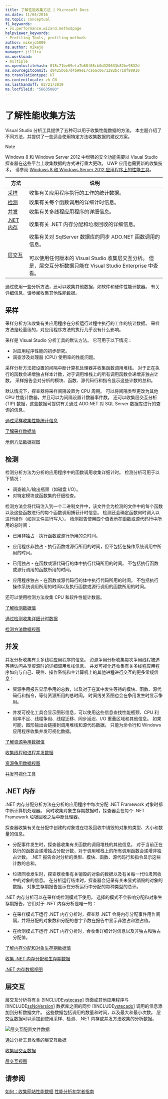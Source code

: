 ```yaml
---
title: 了解性能收集方法 | Microsoft Docs
ms.date: 11/04/2016
ms.topic: conceptual
f1_keywords:
- vs.performance.wizard.methodpage
helpviewer_keywords:
- Profiling Tools, profiling methods
author: mikejo5000
ms.author: mikejo
manager: jillfra
ms.workload:
- multiple
ms.openlocfilehash: 018c71be69efa7b68f08cb0d320633b82be9832d
ms.sourcegitcommit: d0425b6b7d4b99e17ca6ac0671282bc718f80910
ms.translationtype: HT
ms.contentlocale: zh-CN
ms.lasthandoff: 02/21/2019
ms.locfileid: "56635080"
---
```

# <a name="understand-performance-collection-methods"></a>了解性能收集方法

Visual Studio 分析工具提供了五种可以用于收集性能数据的方法。 本主题介绍了不同方法，并提供了一些适合使用特定方法收集数据的建议方案。

> [!NOTE]
> Windows 8 和 Windows Server 2012 中增强的安全功能需要以 Visual Studio 探查器在这些平台上收集数据的方式进行重大更改。 UWP 应用也需要新的收集技术。 请参阅 [Windows 8 和 Windows Server 2012 应用程序上的性能工具](../profiling/performance-tools-on-windows-8-and-windows-server-2012-applications.md)。

|方法|说明|
|------------|-----------------|
|[采样](#sampling)|收集有关应用程序执行的工作的统计数据。|
|[检测](#instrumentation)|收集有关每个函数调用的详细计时信息。|
|[并发](#concurrency)|收集有关多线程应用程序的详细信息。|
|[.NET 内存](#net-memory)|收集有关 .NET 内存分配和垃圾回收的详细信息。|
|[层交互](#tier-interaction)|收集有关对 SqlServer 数据库的同步 ADO.NET 函数调用的信息。<br /><br /> 可以使用任何版本的 Visual Studio 收集层交互分析。 但是，层交互分析数据只能在 Visual Studio Enterprise 中查看。|

通过使用一些分析方法，还可以收集其他数据，如软件和硬件性能计数器。 有关详细信息，请参阅[收集其他性能数据](../profiling/collecting-additional-performance-data.md)。

## <a name="sampling"></a>采样

采样分析方法收集有关应用程序在分析运行过程中执行的工作的统计数据。 采样方法是轻量级的，对应用程序方法的执行几乎没有什么影响。

采样是 Visual Studio 分析工具的默认方法。 它可用于以下情况：

- 对应用程序性能的初步研究。
- 调查涉及处理器 (CPU) 使用率的性能问题。

采样分析方法按设置的间隔中断计算机处理器并收集函数调用堆栈。 对于正在执行的函数会递增独占样本计数，对于调用堆栈上的所有调用函数会递增非独占计数。 采样报告会对分析的模块、函数、源代码行和指令显示这些计数的总和。

默认情况下，探查器将采样间隔设置为 CPU 周期。 可以将间隔类型更改为其他 CPU 性能计数器，并且可以为间隔设置计数器事件数。 还可以收集层交互分析 (TIP) 数据，这些数据可提供有关通过 ADO.NET 对 SQL Server 数据库进行的查询的信息。

[通过采样收集性能统计信息](../profiling/collecting-performance-statistics-by-using-sampling.md)

[了解采样数据值](../profiling/understanding-sampling-data-values.md)

[示例方法数据视图](../profiling/profiler-sampling-method-data-views.md)

## <a name="instrumentation"></a>检测

检测分析方法为分析的应用程序中的函数调用收集详细计时。 检测分析可用于以下情况：

- 调查输入/输出瓶颈（如磁盘 I/O）。
- 对特定模块或函数集的仔细检查。

检测方法会将代码注入到一个二进制文件中，该文件会为检测的文件中的每个函数以及这些函数进行的每个函数调用捕获计时信息。 检测还会确定函数何时调入以进行操作（如对文件进行写入）。 检测报告使用四个值表示在函数或源代码行中所用的总时间：

- 已用非独占 - 执行函数或源行所用的总时间。

- 应用程序非独占 - 执行函数或源行所用的时间，但不包括在操作系统调用中所用的时间。

- 已用独占 - 在函数或源代码行的体中执行代码所用的时间。 不包括执行函数或源行调用的函数所用的时间。

- 应用程序独占 - 在函数或源代码行的体中执行代码所用的时间。 不包括执行操作系统调用所用的时间以及执行函数或源行调用的函数所用的时间。

还可以使用检测方法收集 CPU 和软件性能计数器。

[了解检测数据值](../profiling/understanding-instrumentation-data-values.md)

[通过检测收集详细计时数据](../profiling/collecting-detailed-timing-data-by-using-instrumentation.md)

[检测方法数据视图](../profiling/instrumentation-method-data-views.md)

## <a name="concurrency"></a>并发

并发分析收集有关多线程应用程序的信息。 资源争用分析收集每次争用线程被迫等待访问共享资源时的详细调用堆栈信息。 并发可视化还收集有关多线程应用程序如何与自己、硬件、操作系统和主计算机上的其他进程进行交互的更多常规信息：

- 资源争用报告显示争用的总数，以及对于在其中发生等待的模块、函数、源代码行和指令，等待资源所用的总时间。 时间线关系图也会在争用发生时显示争用。

- 并发可视化工具会显示图形信息，可以使用这些信息查找性能瓶颈、CPU 利用率不足、线程争用、线程迁移、同步延迟、I/O 重叠区域和其他信息。 如果可能，图形输出会链接到调用堆栈和源代码数据。 只能为命令行和 Windows 应用程序收集并发可视化数据。

[了解资源争用数据值](../profiling/understanding-resource-contention-data-values.md)

[收集线程和进程并发数据](../profiling/collecting-thread-and-process-concurrency-data.md)

[资源争用数据视图](../profiling/resource-contention-data-views.md)

[并发可视化工具](../profiling/concurrency-visualizer.md)

## <a name="net-memory"></a>.NET 内存

.NET 内存分配分析方法在分析的应用程序中每次分配 .NET Framework 对象时都中断计算机处理器。 同时收集对象生存期数据时，探查器会在每个 .NET Framework 垃圾回收之后中断处理器。

探查器收集有关在分配中创建的对象或在垃圾回收中销毁的对象的类型、大小和数量的信息。

- 分配事件发生时，探查器收集有关函数的调用堆栈的其他信息。 对于当前正在执行的函数会递增独占分配计数，对于调用堆栈上的所有调用函数会递增非独占计数。 .NET 报告会对分析的类型、模块、函数、源代码行和指令显示这些计数的总和。

- 垃圾回收发生时，探查器收集有关销毁的对象的数据以及有关每一代垃圾回收中的对象的信息。 在分析运行结束时，探查器会记录有关未显式销毁的对象的数据。 对象生存期报告显示在分析运行中分配的每种类型的总计。

.NET 内存分析可以在采样或检测模式下使用。 选择的模式不会影响分配和对象生存期报告，它们对于 .NET 内存分析是唯一的：

- 在采样模式下运行 .NET 内存分析时，探查器 .NET 会将内存分配事件用作间隔，并将分配的对象数和分配的总字节数在报告中显示非独占和独占值。

- 在检测模式下运行 .NET 内存分析时，会收集详细计时信息以及非独占和独占分配值。

[了解内存分配和对象生存期数据值](../profiling/understanding-memory-allocation-and-object-lifetime-data-values.md)

[收集 .NET 内存分配和生存期数据](../profiling/collecting-dotnet-memory-allocation-and-lifetime-data.md)

[.NET 内存数据视图](../profiling/dotnet-memory-data-views.md)

## <a name="tier-interaction"></a>层交互

层交互分析将有关 [!INCLUDE[vstecasp](../code-quality/includes/vstecasp_md.md)] 页面或其他应用程序与 [!INCLUDE[ssNoVersion](../data-tools/includes/ssnoversion_md.md)] 数据库之间的同步 [!INCLUDE[vstecado](../data-tools/includes/vstecado_md.md)] 调用的信息添加到分析数据文件。 这些数据包括调用的数量和时间，以及最大和最小次数。 层交互数据可以添加到使用采样、检测、.NET 内存或并发方法收集的分析数据。

![层交互配置文件数据](../profiling/media/tierinteraction_profilingtools.png "TierInteraction_ProfilingTools")

通过分析工具收集的层交互数据

[收集层交互数据](../profiling/collecting-tier-interaction-data.md)

[层交互视图](../profiling/tier-interaction-views.md)

## <a name="see-also"></a>请参阅

[如何：收集网站性能数据](../profiling/how-to-collect-performance-data-for-a-web-site.md)
[性能分析初学者指南](../profiling/beginners-guide-to-performance-profiling.md)